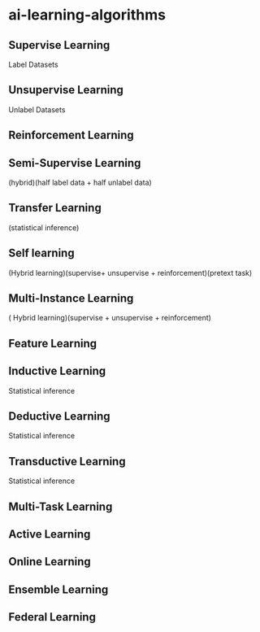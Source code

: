 # ai-learning-algorithms

## Supervise Learning

Label Datasets


## Unsupervise Learning

Unlabel Datasets

## Reinforcement Learning


## Semi-Supervise Learning

(hybrid)(half label data + half unlabel data)


## Transfer Learning

(statistical inference)


## Self learning

(Hybrid learning)(supervise+ unsupervise + reinforcement)(pretext task)

## Multi-Instance Learning

( Hybrid learning)(supervise + unsupervise + reinforcement)

## Feature Learning

## Inductive Learning

Statistical inference

## Deductive Learning

Statistical inference

## Transductive Learning

Statistical inference

## Multi-Task Learning

## Active Learning

## Online Learning

## Ensemble Learning

## 

## Federal Learning
